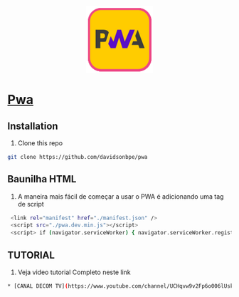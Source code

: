 ### <p align="center"><img width="150px" height="150px" src="icon.png"></p>

# [Pwa](#)

## Installation

1. Clone this repo

  ```bash
  git clone https://github.com/davidsonbpe/pwa
  ```


## Baunilha HTML

1. A maneira mais fácil de começar a usar o PWA é adicionando uma tag de script

 ```bash
  <link rel="manifest" href="./manifest.json" />
  <script src="./pwa.dev.min.js"></script>
  <script> if (navigator.serviceWorker) { navigator.serviceWorker.register ('./sw.js') } </script>
  ```

## TUTORIAL

1. Veja video tutorial Completo neste link

 ```bash
* [CANAL DECOM TV](https://www.youtube.com/channel/UCHqvw9v2Fp6o006lUskoigg/)

  ```